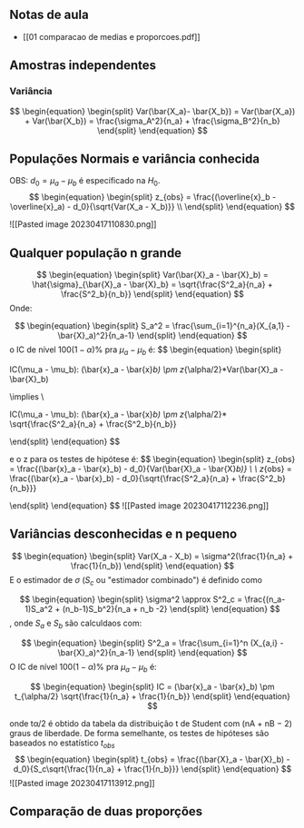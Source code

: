 ## Notas de aula
- [[01 comparacao de medias e proporcoes.pdf]]

## Amostras independentes

### Variância
$$
\begin{equation}
\begin{split}
Var(\bar{X_a}- \bar{X_b}) = Var(\bar{X_a}) + Var(\bar{X_b}) = \frac{\sigma_A^2}{n_a} + \frac{\sigma_B^2}{n_b}
\end{split}
\end{equation}
$$
## Populações Normais e variância conhecida
OBS: $d_0 = \mu_a - \mu_b$ é especificado na $H_0$.
$$
\begin{equation}
\begin{split}
z_{obs} = \frac{(\overline{x}_b - \overline{x}_a) - d_0}{\sqrt{Var(X_a - X_b)}} \\
\end{split}
\end{equation}
$$


![[Pasted image 20230417110830.png]]


## Qualquer população n grande
$$
\begin{equation}
\begin{split}
Var(\bar{X}_a - \bar{X}_b) = \hat{\sigma}_{\bar{X}_a - \bar{X}_b} = \sqrt{\frac{S^2_a}{n_a} + \frac{S^2_b}{n_b}}
\end{split}
\end{equation}
$$
Onde:

$$
\begin{equation}
\begin{split}
S_a^2 = \frac{\sum_{i=1}^{n_a}(X_{a,1} - \bar{X}_a)^2}{n_a-1}
\end{split}
\end{equation}
$$
o IC de nível $100(1-\alpha)\%$ pra $\mu_a - \mu_b$ é:
$$
\begin{equation}
\begin{split}

IC(\mu_a - \mu_b): (\bar{x}_a - \bar{x}_b) \pm z_{\alpha/2}*Var(\bar{X}_a - \bar{X}_b)

\implies \\

IC(\mu_a - \mu_b): (\bar{x}_a - \bar{x}_b) \pm z_{\alpha/2}*
\sqrt{\frac{S^2_a}{n_a} + \frac{S^2_b}{n_b}}

\end{split}
\end{equation}
$$

e o z para os testes de hipótese é:
$$
\begin{equation}
\begin{split}
z_{obs} = \frac{(\bar{x}_a - \bar{x}_b) - d_0}{Var(\bar{X}_a - \bar{X}_b)}
\\ \\
z_{obs} = \frac{(\bar{x}_a - \bar{x}_b) - d_0}{\sqrt{\frac{S^2_a}{n_a} + \frac{S^2_b}{n_b}}}


\end{split}
\end{equation}
$$
![[Pasted image 20230417112236.png]]

## Variâncias desconhecidas e n pequeno
$$
\begin{equation}
\begin{split}
Var(X_a - X_b) = \sigma^2(\frac{1}{n_a} + \frac{1}{n_b})
\end{split}
\end{equation}
$$
E o estimador de $\sigma$ ($S_c$ ou "estimador combinado") é definido como

$$
\begin{equation}
\begin{split}
\sigma^2 \approx S^2_c = \frac{(n_a-1)S_a^2 + (n_b-1)S_b^2}{n_a + n_b -2}
\end{split}
\end{equation}
$$
, onde $S_a$ e $S_b$ são calculdaos com:

$$
\begin{equation}
\begin{split}
S^2_a = \frac{\sum_{i=1}^n (X_{a,i} - \bar{X}_a)^2}{n_a-1}
\end{split}
\end{equation}
$$
O IC de nível $100(1-\alpha)\%$ pra $\mu_a - \mu_b$ é:

$$
\begin{equation}
\begin{split}
IC = (\bar{x}_a - \bar{x}_b) \pm t_{\alpha/2} \sqrt{\frac{1}{n_a} + \frac{1}{n_b}}
\end{split}
\end{equation}
$$

onde tα/2 é obtido da tabela da distribuição t de Student com (nA + nB − 2) graus de liberdade. De forma semelhante, os testes de hipóteses são baseados no estatístico $t_{obs}$
$$
\begin{equation}
\begin{split}
t_{obs} = \frac{(\bar{X}_a - \bar{X}_b) - d_0}{S_c\sqrt{\frac{1}{n_a} + \frac{1}{n_b}}}
\end{split}
\end{equation}
$$
![[Pasted image 20230417113912.png]]

## Comparação de duas proporções

